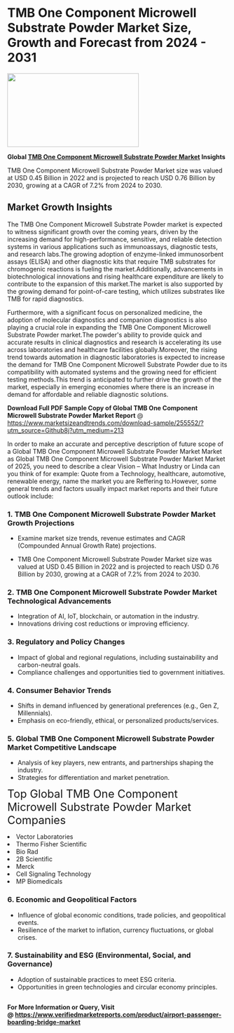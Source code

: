 <H1>TMB One Component Microwell Substrate Powder Market Size, Growth and Forecast from 2024 - 2031</H1><img class="aligncenter size-medium wp-image-584254" src="https://thirdeyenews.in/wp-content/uploads/2024/09/Global-Market-Research-300x168.jpeg" alt="" width="300" height="168" /><p><strong>Global&nbsp;<a href="https://www.marketsizeandtrends.com/download-sample/255552/?utm_source=Github8j?utm_medium=213">TMB One Component Microwell Substrate Powder Market</a> Insights</strong></p><p>TMB One Component Microwell Substrate Powder Market size was valued at USD 0.45 Billion in 2022 and is projected to reach USD 0.76 Billion by 2030, growing at a CAGR of 7.2% from 2024 to 2030.</p><p><h2>Market Growth Insights</h2> <p>The TMB One Component Microwell Substrate Powder market is expected to witness significant growth over the coming years, driven by the increasing demand for high-performance, sensitive, and reliable detection systems in various applications such as immunoassays, diagnostic tests, and research labs.The growing adoption of enzyme-linked immunosorbent assays (ELISA) and other diagnostic kits that require TMB substrates for chromogenic reactions is fueling the market.Additionally, advancements in biotechnological innovations and rising healthcare expenditure are likely to contribute to the expansion of this market.The market is also supported by the growing demand for point-of-care testing, which utilizes substrates like TMB for rapid diagnostics.</p> <p>Furthermore, with a significant focus on personalized medicine, the adoption of molecular diagnostics and companion diagnostics is also playing a crucial role in expanding the TMB One Component Microwell Substrate Powder market.The powder's ability to provide quick and accurate results in clinical diagnostics and research is accelerating its use across laboratories and healthcare facilities globally.Moreover, the rising trend towards automation in diagnostic laboratories is expected to increase the demand for TMB One Component Microwell Substrate Powder due to its compatibility with automated systems and the growing need for efficient testing methods.This trend is anticipated to further drive the growth of the market, especially in emerging economies where there is an increase in demand for affordable and reliable diagnostic solutions.</p> <p><span class=""><strong>Download Full PDF Sample Copy of Global TMB One Component Microwell Substrate Powder Market Report</strong> @ <a href="https://www.marketsizeandtrends.com/download-sample/255552/?utm_source=Github8j?utm_medium=213" target="_blank">https://www.marketsizeandtrends.com/download-sample/255552/?utm_source=Github8j?utm_medium=213</a></span></p><p>In order to make an accurate and perceptive description of future scope of a Global&nbsp;TMB One Component Microwell Substrate Powder Market Market as Global&nbsp;TMB One Component Microwell Substrate Powder Market Market of 2025, you need to describe a clear Vision &ndash; What Industry or Linda can you think of for example: Quote from a Technology, healthcare, automotive, renewable energy, name the market you are Reffering to.However, some general trends and factors usually impact market reports and their future outlook include:</p><h3>1.&nbsp;<strong>TMB One Component Microwell Substrate Powder Market Growth Projections</strong></h3><ul><li>Examine market size trends, revenue estimates and CAGR (Compounded Annual Growth Rate) projections.</li><li><p>TMB One Component Microwell Substrate Powder Market size was valued at USD 0.45 Billion in 2022 and is projected to reach USD 0.76 Billion by 2030, growing at a CAGR of 7.2% from 2024 to 2030.</p></li></ul><h3>2.&nbsp;<strong>TMB One Component Microwell Substrate Powder Market Technological Advancements</strong></h3><ul><li>Integration of AI, IoT, blockchain, or automation in the industry.</li><li>Innovations driving cost reductions or improving efficiency.</li></ul><h3>3.&nbsp;<strong>Regulatory and Policy Changes</strong></h3><ul><li>Impact of global and regional regulations, including sustainability and carbon-neutral goals.</li><li>Compliance challenges and opportunities tied to government initiatives.</li></ul><h3>4.&nbsp;<strong>Consumer Behavior Trends</strong></h3><ul><li>Shifts in demand influenced by generational preferences (e.g., Gen Z, Millennials).</li><li>Emphasis on eco-friendly, ethical, or personalized products/services.</li></ul><h3>5.&nbsp;<strong>Global TMB One Component Microwell Substrate Powder Market Competitive Landscape</strong></h3><ul><li>Analysis of key players, new entrants, and partnerships shaping the industry.</li><li>Strategies for differentiation and market penetration.</li></ul><p data-pm-slice="1 1 []"><span style="color: inherit; font-family: inherit; font-size: 25px;">Top Global TMB One Component Microwell Substrate Powder Market Companies</span></p><div class="" data-test-id=""><p><li>Vector Laboratories</li><li> Thermo Fisher Scientific</li><li> Bio Rad</li><li> 2B Scientific</li><li> Merck</li><li> Cell Signaling Technology</li><li> MP Biomedicals</li></p></div><h3>6.&nbsp;<strong>Economic and Geopolitical Factors</strong></h3><ul><li>Influence of global economic conditions, trade policies, and geopolitical events.</li><li>Resilience of the market to inflation, currency fluctuations, or global crises.</li></ul><h3>7.&nbsp;<strong>Sustainability and ESG (Environmental, Social, and Governance)</strong></h3><ul><li>Adoption of sustainable practices to meet ESG criteria.</li><li>Opportunities in green technologies and circular economy principles.</li></ul><h2><strong style="font-size: 14px;">For More Information or Query, Visit @&nbsp;</strong><a style="background-color: #ffffff; font-size: 14px;" href="https://www.marketsizeandtrends.com/report/tmb-one-component-microwell-substrate-powder-market/" target="_blank">https://www.verifiedmarketreports.com/product/airport-passenger-boarding-bridge-market</a></h2>